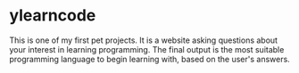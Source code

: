 # ylearncode
This is one of my first pet projects. It is a website asking questions about your interest in learning programming. The final output is the most suitable programming language to begin learning with, based on the user's answers. 
